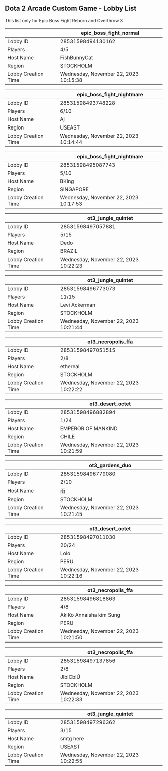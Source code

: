 ## Dota 2 Arcade Custom Game - Lobby List

This list only for Epic Boss Fight Reborn and Overthrow 3

|  | epic_boss_fight_normal |
| ------ | ------ |
| Lobby ID | 28531598494130162 |
| Players | 4/5 |
| Host Name | FishBunnyCat |
| Region | STOCKHOLM |
| Lobby Creation Time | Wednesday, November 22, 2023 10:15:38 |


|  | epic_boss_fight_nightmare |
| ------ | ------ |
| Lobby ID | 28531598493748228 |
| Players | 6/10 |
| Host Name | Aj |
| Region | USEAST |
| Lobby Creation Time | Wednesday, November 22, 2023 10:14:44 |


|  | epic_boss_fight_nightmare |
| ------ | ------ |
| Lobby ID | 28531598495087743 |
| Players | 5/10 |
| Host Name | BKing |
| Region | SINGAPORE |
| Lobby Creation Time | Wednesday, November 22, 2023 10:17:53 |


|  | ot3_jungle_quintet |
| ------ | ------ |
| Lobby ID | 28531598497057881 |
| Players | 5/15 |
| Host Name | Dedo |
| Region | BRAZIL |
| Lobby Creation Time | Wednesday, November 22, 2023 10:22:23 |


|  | ot3_jungle_quintet |
| ------ | ------ |
| Lobby ID | 28531598496773073 |
| Players | 11/15 |
| Host Name | Levi Ackerman |
| Region | STOCKHOLM |
| Lobby Creation Time | Wednesday, November 22, 2023 10:21:44 |


|  | ot3_necropolis_ffa |
| ------ | ------ |
| Lobby ID | 28531598497051515 |
| Players | 2/8 |
| Host Name | ethereal |
| Region | STOCKHOLM |
| Lobby Creation Time | Wednesday, November 22, 2023 10:22:22 |


|  | ot3_desert_octet |
| ------ | ------ |
| Lobby ID | 28531598496882894 |
| Players | 1/24 |
| Host Name | EMPEROR OF MANKIND |
| Region | CHILE |
| Lobby Creation Time | Wednesday, November 22, 2023 10:21:59 |


|  | ot3_gardens_duo |
| ------ | ------ |
| Lobby ID | 28531598496779080 |
| Players | 2/10 |
| Host Name | 雨 |
| Region | STOCKHOLM |
| Lobby Creation Time | Wednesday, November 22, 2023 10:21:45 |


|  | ot3_desert_octet |
| ------ | ------ |
| Lobby ID | 28531598497011030 |
| Players | 20/24 |
| Host Name | Lolo |
| Region | PERU |
| Lobby Creation Time | Wednesday, November 22, 2023 10:22:16 |


|  | ot3_necropolis_ffa |
| ------ | ------ |
| Lobby ID | 28531598496818863 |
| Players | 4/8 |
| Host Name | AkiKo Annaisha kim Sung |
| Region | PERU |
| Lobby Creation Time | Wednesday, November 22, 2023 10:21:50 |


|  | ot3_necropolis_ffa |
| ------ | ------ |
| Lobby ID | 28531598497137856 |
| Players | 2/8 |
| Host Name | JlblCblÚ |¬γcb |
| Region | STOCKHOLM |
| Lobby Creation Time | Wednesday, November 22, 2023 10:22:33 |


|  | ot3_jungle_quintet |
| ------ | ------ |
| Lobby ID | 28531598497296362 |
| Players | 3/15 |
| Host Name | smtg here |
| Region | USEAST |
| Lobby Creation Time | Wednesday, November 22, 2023 10:22:55 |


